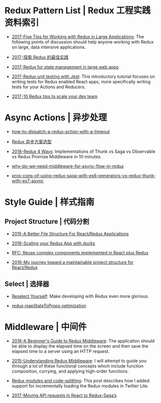

# Redux Pattern List | Redux 工程实践资料索引

- [2017-Five Tips for Working with Redux in Large Applications](https://parg.co/bIi): The following points of discussion should help anyone working with Redux on large, data intensive applications.

- [2017-探索 Redux 的最佳实践](http://mp.weixin.qq.com/s/DyUSg_J6t1C43PDJZi8GuQ)

- [2017-Redux for state management in large web apps](https://www.mapbox.com/blog/redux-for-state-management-in-large-web-apps/)

- [2017-Redux unit testing with Jest](https://medium.com/@btg5679/redux-unit-testing-with-jest-f3a18f387f75): This introductory tutorial focuses on writing tests for Redux enabled React apps, more specifically writing tests for your Actions and Reducers.

- [2017-10 Redux tips to scale your dev team](https://blog.matters.tech/10-redux-tips-from-the-trenches-55e06ed1c0a8)

# Async Actions | 异步处理

- [how-to-dispatch-a-redux-action-with-a-timeout](http://stackoverflow.com/questions/35411423/how-to-dispatch-a-redux-action-with-a-timeout/35415559#35415559)

- [Redux 异步方案选型](https://zhuanlan.zhihu.com/p/24337401)

- [2018-Redux 4 Ways](https://medium.com/react-native-training/redux-4-ways-95a130da0cdc#.xpa7z9ufe): Implementations of Thunk vs Saga vs Observable vs Redux Promise Middleware in 10 minutes.

- [why-do-we-need-middleware-for-async-flow-in-redux](http://stackoverflow.com/questions/34570758/why-do-we-need-middleware-for-async-flow-in-redux/34623840#34623840)

- [pros-cons-of-using-redux-saga-with-es6-generators-vs-redux-thunk-with-es7-async](http://stackoverflow.com/questions/34930735/pros-cons-of-using-redux-saga-with-es6-generators-vs-redux-thunk-with-es7-async)

# Style Guide | 样式指南

## Project Structure | 代码分割

- [2015-A Better File Structure For React/Redux Applications](http://marmelab.com/blog/2015/12/17/react-directory-structure.html)

- [2016-Scaling your Redux App with ducks](https://medium.com/@alexnm/scaling-your-redux-app-with-ducks-6115955638be#.r2wzfzmsv)

- [RFC: Reuse complex components implemented in React plus Redux ](https://github.com/reactjs/react-redux/issues/278)

- [2016-My journey toward a maintainable project structure for React/Redux](https://parg.co/Ylm)

## Select | 选择器

- [Reselect Yourself](https://parg.co/UXG): Make developing with Redux even more glorious.

- [redux mapStateToProps optimization](https://medium.com/@cvetanov/redux-mapstatetoprops-optimization-5880078a8a7a)

# Middleware | 中间件

- [2016-A Beginner's Guide to Redux Middleware](https://parg.co/U9T): The application should be able to display the elapsed time on the screen and then save the elapsed time to a server using an HTTP request.

- [2015-Understanding Redux Middleware](https://medium.com/@meagle/understanding-87566abcfb7a): I will attempt to guide you through a lot of these functional concepts which include function composition, currying, and applying high-order functions.

- [Redux modules and code-splitting](http://nicolasgallagher.com/redux-modules-and-code-splitting/): This post describes how I added support for incrementally loading the Redux modules in Twitter Lite.

- [2017-Moving API requests in React to Redux-Saga’s](https://hackernoon.com/moving-api-requests-to-redux-saga-21780f49cbc8)
